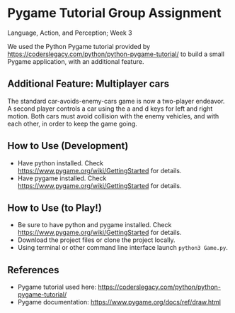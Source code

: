 # Pygame Tutorial Group Assignment
Language, Action, and Perception; Week 3

We used the Python Pygame tutorial provided by https://coderslegacy.com/python/python-pygame-tutorial/ to build a small Pygame application, with an additional feature.

## Additional Feature: Multiplayer cars
The standard car-avoids-enemy-cars game is now a two-player endeavor. A second player controls a car using the a and d keys for left and right motion. Both cars must avoid collision with the enemy vehicles, and with each other, in order to keep the game going.

## How to Use (Development)
- Have python installed. Check https://www.pygame.org/wiki/GettingStarted for details.
- Have pygame installed. Check https://www.pygame.org/wiki/GettingStarted for details.

## How to Use (to Play!)
- Be sure to have python and pygame installed. Check https://www.pygame.org/wiki/GettingStarted for details.
- Download the project files or clone the project locally.
- Using terminal or other command line interface launch `python3 Game.py`. 

## References
- Pygame tutorial used here: https://coderslegacy.com/python/python-pygame-tutorial/
- Pygame documentation: https://www.pygame.org/docs/ref/draw.html
